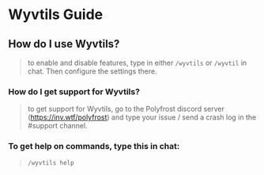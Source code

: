 # Wyvtils Guide

## How do I use Wyvtils?
> to enable and disable features, type in either `/wyvtils` or `/wyvtil` in chat. Then configure the settings there. 

### How do I get support for Wyvtils?
> to get support for Wyvtils, go to the Polyfrost discord server (https://inv.wtf/polyfrost) and type your issue / send a crash log in the #support channel.

### To get help on commands, type this in chat:
> `/wyvtils help`
